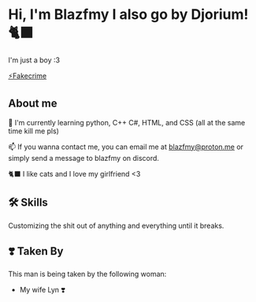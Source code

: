 
# Hi, I'm Blazfmy I also go by Djorium! 🐈‍⬛


I'm just a boy :3





[⚡Fakecrime](https://fakecrime.bio/djorium/)


## About me

🧠 I'm currently learning python, C++ C#, HTML, and CSS (all at the same time kill me pls)

📫 If you wanna contact me, you can email me at blazfmy@proton.me or simply send a message to blazfmy on discord.


🐈‍⬛ I like cats and I love my girlfriend <3


## 🛠 Skills
Customizing the shit out of anything and everything until it breaks.


## ❣️ Taken By

This man is being taken by the following woman:

- My wife Lyn ❣️

